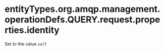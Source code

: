 # entityTypes.org.amqp.management.operationDefs.QUERY.request.properties.identity

Set to the value `self`

